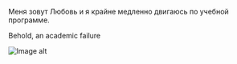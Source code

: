 Меня зовут Любовь и я крайне медленно двигаюсь по учебной программе. 


Behold, an academic failure

![Image alt](https://e0.pxfuel.com/wallpapers/322/421/desktop-wallpaper-strange-on-twitter-in-2020-animal-kodiak-bear-waving-bear-cute-brown-bear-thumbnail.jpg)
